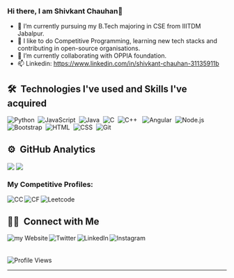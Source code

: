 ### Hi there, I am Shivkant Chauhan👋
- 🔭 I’m currently pursuing my B.Tech majoring in CSE from IIITDM Jabalpur.
- 🌱 I like to do Competitive Programming, learning new tech stacks and contributing in open-source organisations.
- 👯 I’m currently collaborating with OPPIA foundation.
- 📫 Linkedin: https://www.linkedin.com/in/shivkant-chauhan-31135911b


## 🛠 &nbsp;Technologies I've used and Skills I've acquired

![Python](https://img.shields.io/badge/-Python-05122A?style=flat&logo=python)&nbsp;
![JavaScript](https://img.shields.io/badge/-JavaScript-05122A?style=flat&logo=javascript)&nbsp;
![Java](https://img.shields.io/badge/-Java-05122A?style=flat&logo=Java&logoColor=FFA518)&nbsp;
![C](https://img.shields.io/badge/-C-05122A?style=flat&logo=C&logoColor=A8B9CC)&nbsp;
![C++](https://img.shields.io/badge/-C++-05122A?style=flat&logo=C%2B%2B&logoColor=00599C)&nbsp;
<img src="https://img.shields.io/badge/React-20232A?style=for-the-badge&logo=react&logoColor=61DAFB" alt="">
![Angular](https://img.shields.io/badge/-Angular-05122A?style=flat&logo=Angular)&nbsp;
![Node.js](https://img.shields.io/badge/-Node.js-05122A?style=flat&logo=node.js)&nbsp;
<img src="https://img.shields.io/badge/Express.js-404D59?style=for-the-badge" alt="">
<img src="https://img.shields.io/badge/Npm-DC322F?style=for-the-badge&logo=npm&logoColor=white" alt="">
<img src="https://img.shields.io/badge/MongoDB-4EA94B?style=for-the-badge&logo=mongodb&logoColor=white" alt="">
![Bootstrap](https://img.shields.io/badge/-Bootstrap-05122A?style=flat&logo=bootstrap&logoColor=563D7C)&nbsp;
![HTML](https://img.shields.io/badge/-HTML-05122A?style=flat&logo=HTML5)&nbsp;
![CSS](https://img.shields.io/badge/-CSS-05122A?style=flat&logo=CSS3&logoColor=1572B6)&nbsp;
![Git](https://img.shields.io/badge/-Git-05122A?style=flat&logo=git)&nbsp;



## ⚙️ &nbsp;GitHub Analytics
<div>
  <img align="center" src="https://github-readme-stats.vercel.app/api?username=Shivkant-Chauhan&count_private=true&show_icons=trueline_height=21&bg_color=0,EC6C6C,FFD479,FFFC79,73FA79&theme=graywhite"> 
   <img align="center" src="https://github-readme-stats.vercel.app/api/top-langs/?username=Shivkant-Chauhan&&layout=compact&show_icons=trueline_height=21&langs_count=10&hide=html,css&bg_color=0,73FA79,73FDFF,7A81FF&theme=graywhite">
</div>
  

### My Competitive Profiles:

[<img align="left" alt="CC" src="https://img.shields.io/badge/-CodeChef-5B4638?style=for-the-badge&logo=CodeChef&logoColor=white" />][codechef]
[<img align="left" alt="CF" src="https://img.shields.io/badge/Codeforces-445f9d?style=for-the-badge&logo=Codeforces&logoColor=white" />][codeforces]
[<img align="left" alt="Leetcode" src="https://img.shields.io/badge/LeetCode-000000?style=for-the-badge&logo=LeetCode&logoColor=#d16c06" />][leetcode]

<br />

 ## 🤝🏻 &nbsp;Connect with Me

[<img align="left" alt="my Website" src="https://img.shields.io/badge/website-000000?style=for-the-badge&logo=About.me&logoColor=white" />][website]
[<img align="left" alt="Twitter" src="https://img.shields.io/badge/Twitter-1DA1F2?style=for-the-badge&logo=twitter&logoColor=white" />][twitter]
[<img align="left" alt="LinkedIn" src="https://img.shields.io/badge/LinkedIn-0077B5?style=for-the-badge&logo=linkedin&logoColor=white" />][linkedin]
[<img align="left" alt="Instagram" src="https://img.shields.io/badge/Instagram-E4405F?style=for-the-badge&logo=instagram&logoColor=white" />][instagram]

<br><br><br>
![Profile Views](https://visitor-badge.glitch.me/badge?page_id=brijsiyag.githubProfile)


---

[website]: https://github.com/Shivkant-Chauhan
[twitter]: https://twitter.com/ShivkantChauha6
[instagram]: https://instagram.com/shivkant_rajput7
[linkedin]: https://www.linkedin.com/in/shivkant-chauhan-31135911b
[codechef]: https://www.codechef.com/users/shivkant_ch
[codeforces]: https://codeforces.com/profile/ShiVkant5
[leetcode]: https://leetcode.com/shivkant_ch/
